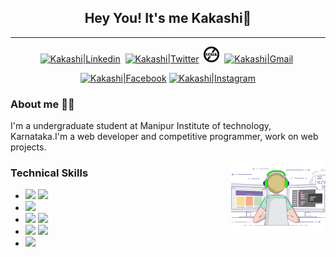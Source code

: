 <!--------header--------->
<h2 align="center">Hey You! It's me Kakashi👋</h2>
<hr>
<nav align="center">
    <p align="center">
        <a href="https://www.linkedin.com/in/kakashi-hatake-749933227/"><img alt="Kakashi|Linkedin" src="https://cdn.jsdelivr.net/npm/simple-icons@v3/icons/linkedin.svg" width="25px"></a>&nbsp;
        <a href="https://www.linkedin.com/in/kakashi-hatake-749933227/"><img alt="Kakashi|Twitter" src="https://cdn.jsdelivr.net/npm/simple-icons@3.13.0/icons/twitter.svg" width="25px"></a>&nbsp;
        <a href="https://www.stopstalk.com/user/profile/itskakashi"><img src="https://github.com/stopstalk/media-resources/blob/master/stopstalk-large-black.svg" alt="Kakashi|Stopstalk" width="25px"></a>&nbsp;
        <a href="mailto:ayushporwal3843@gmail.com"><img src="https://cdn.jsdelivr.net/npm/simple-icons@3.13.0/icons/gmail.svg" alt="Kakashi|Gmail" width="25px"></a>&nbsp;
    </p>
    <p align="center">
     <a href="https://www.facebook.com"><img src="https://img.shields.io/badge/Facebook-1877F2?style=for-the-badge&logo=facebook&logoColor=white" alt="Kakashi|Facebook"></a>
     <a href="https://www.instagram.in/"><img src="https://img.shields.io/badge/Instagram-E4405F?style=for-the-badge&logo=instagram&logoColor=white" alt="Kakashi|Instagram"></a>
  </p>
</nav>

<!--------About Section--------->

<!--------<h3>About Me 🙋‍♂️</h3>--------->

### About me :raising_hand_man:
<p>I'm a undergraduate student at Manipur Institute of technology, Karnataka.I'm a web developer and competitive programmer, work on web projects.</p>
<img align="right" src="https://github.com/porwalayush/porwalayush/blob/main/coding-freak.gif" width="30%"/>

<!---------- Skill Section --------------->
### Technical Skills
<ul>
  <li><img src="https://img.shields.io/badge/HTML5-E34F26?style=for-the-badge&logo=html5&logoColor=white">
       <img src="https://img.shields.io/badge/CSS3-1572B6?style=for-the-badge&logo=css3&logoColor=white">
  </li>
  <li><img src="https://img.shields.io/badge/JavaScript-323330?style=for-the-badge&logo=javascript&logoColor=F7DF1E"></li>
  <li><img src="https://img.shields.io/badge/-django-black?style=flat&logo=django"> <img src="https://img.shields.io/badge/-C%20&%20C++-659ad2?style=flat&logo=c%2B%2B&logoColor=ffffff""></li>
  <li><img src="https://img.shields.io/badge/-Bootstrap-563D7C?style=flat&logo=bootstrap&logoColor=white"> <img src="https://img.shields.io/badge/MySQL-005C84?style=for-the-badge&logo=mysql&logoColor=white"></li>
  <li><img src="https://img.shields.io/badge/Python-FFD43B?style=for-the-badge&logo=python&logoColor=darkgreen"></li>
</ul>
